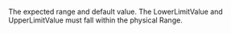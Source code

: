 ﻿The expected range and default value.  The LowerLimitValue and UpperLimitValue must fall within the physical Range.